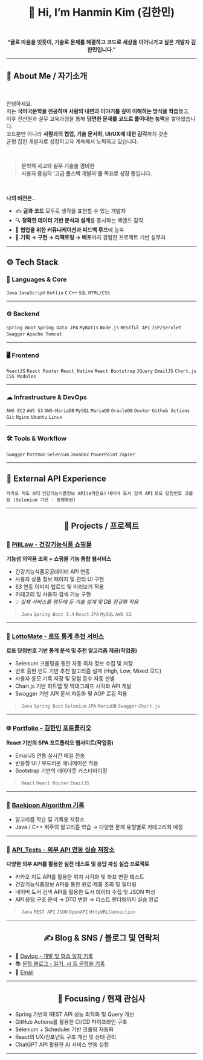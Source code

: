 <h1 align="center">👋 Hi, I’m Hanmin Kim (김한민)</h1>
<br>
<p align="center"><strong>“글로 마음을 잇듯이, 기술로 문제를 해결하고 코드로 세상을 이어나가고 싶은 개발자 김한민입니다.”</strong></p>

---

## 🧭 About Me / 자기소개 
<br>

안녕하세요.  
저는 **국어국문학을 전공하며 사람의 내면과 이야기를 깊이 이해하는 방식을 학습**했고,  
이후 전산원과 실무 교육과정을 통해 **당면한 문제를 코드로 풀어내는 능력**을 쌓아왔습니다.  
코드뿐만 아니라 **사람과의 협업, 기술 문서화, UI/UX에 대한 감각**까지 갖춘  
균형 잡힌 개발자로 성장하고자 계속해서 노력하고 있습니다.

<br>

> **문학적 사고와 실무 기술을 겸비한**  
> **사용자 중심의 ‘고급 풀스택 개발자’를 목표로 성장 중입니다.**

<br>

**나의 비전은..**

- ✍ **글과 코드** 모두로 생각을 표현할 수 있는 개발자  
- 🔍 **정확한 데이터 기반 분석과 설계**를 중시하는 백엔드 감각  
- 🧠 **협업을 위한 커뮤니케이션과 피드백 루프**에 능숙  
- 🔄 **기획 → 구현 → 리팩토링 → 배포**까지 경험한 프로젝트 기반 실무자

---

## ⚙️ Tech Stack

### 📌 Languages & Core  
`Java` `JavaScript` `Kotlin` `C` `C++` `SQL` `HTML/CSS`

---

### ⚙ Backend  
`Spring Boot` `Spring Data JPA` `MyBatis` `Node.js` `RESTful API` `JSP/Servlet` `Swagger` `Apache Tomcat`

---

### 🖥 Frontend  
`ReactJS` `React Router` `React Native` `React Bootstrap` `JQuery` `EmailJS` `Chart.js` `CSS Modules`

---

### ☁ Infrastructure & DevOps  
`AWS EC2` `AWS S3` `AWS-MariaDB` `MySQL` `MariaDB` `OracleDB` `Docker` `Github Actions` `Git` `Nginx` `Ubuntu` `Linux`

---

### 🛠️ Tools & Workflow  
`Swagger` `Postman` `Selenium` `JavaDoc` `PowerPoint` `Zapier`

---

## 🔌 External API Experience  
`카카오 지도 API` `건강기능식품정보 API(e약은요)` `네이버 도서 검색 API` `로또 당첨번호 크롤링 (Selenium 기반 · 동행복권)`

---

<h2 align="center">💼 Projects / 프로젝트 </h2>

### 🔗 [PillLaw - 건강기능식품 쇼핑몰](https://pilllaw.eeerrorcode.com/pilllaw)
**기능성 의약품 조회 + 쇼핑몰 기능 통합 웹서비스**  
- 건강기능식품공공데이터 API 연동  
- 사용자 상품 정보 페이지 및 관리 UI 구현
- S3 연동 이미지 업로드 및 미리보기 적용  
- 카테고리 및 사용자 검색 기능 구현  
- 💡 *실제 서비스를 염두에 둔 기술 설계 및 DB 정규화 적용*

> `Java` `Spring Boot 3.4` `React` `JPA` `MySQL` `AWS S3`

---

### 🎯 [LottoMate - 로또 통계 추천 서비스](https://github.com/DaHnDell/lotto_mate_frontend)
**로또 당첨번호 기반 통계 분석 및 추천 알고리즘 제공(작업중)**  
- Selenium 크롤링을 통한 자동 회차 정보 수집 및 저장  
- 번호 출현 빈도 기반 추천 알고리즘 설계 (High, Low, Mixed 모드)  
- 사용자 응모 기록 저장 및 당첨 등수 자동 판별  
- Chart.js 기반 히트맵 및 막대그래프 시각화 API 개발  
- Swagger 기반 API 문서 자동화 및 AOP 로깅 적용

> `Java` `Spring Boot` `Selenium` `JPA` `MariaDB` `Swagger` `Chart.js`

---

### 🌐 [Portfolio - 김한민 포트폴리오](https://github.com/DaHnDell/port)
**React 기반의 SPA 포트폴리오 웹사이트(작업중)**  
- EmailJS 연동 실시간 메일 전송  
- 반응형 UI / 부드러운 애니메이션 적용  
- Bootstrap 기반의 레이아웃 커스터마이징

> `React` `React Router` `EmailJS`

---

### 📘 [Baekjoon Algorithm 기록](https://github.com/DaHnDell/BaekJoon_Online_Judge)
- 알고리즘 학습 및 기록용 저장소  
- Java / C++ 위주의 알고리즘 학습 → 다양한 문제 유형별로 카테고리화 예정

---

### 🔧 [API_Tests - 외부 API 연동 실습 저장소](https://github.com/DaHnDell/API_Tests)
**다양한 외부 API를 활용한 실전 테스트 및 응답 파싱 실습 프로젝트**

- 카카오 지도 API를 활용한 위치 시각화 및 좌표 변환 테스트
- 건강기능식품정보 API를 통한 원료·제품 조회 및 필터링
- 네이버 도서 검색 API를 활용한 도서 데이터 수집 및 JSON 파싱
- API 응답 구조 분석 → DTO 변환 → 리스트 렌더링까지 실습 완료

> `Java` `REST API` `JSON` `OpenAPI` `HttpURLConnection`

---



<h2 align="center">✍ Blog & SNS / 블로그 및 연락처 </h2>

- 📝 [Devlog - 개발 및 학습 일지 기록](https://dahndellthedev.tistory.com)  
- 📚 [문학 블로그 - 일기, 시 등 문학을 기록](https://blog.naver.com/khanman11)  
- 💌 [Email](khanman1208@gmail.com)

---

<h2 align="center">🧩 Focusing / 현재 관심사</h2>

- Spring 기반의 REST API 성능 최적화 및 Query 개선
- GitHub Actions를 활용한 CI/CD 파이프라인 구축
- Selenium + Scheduler 기반 크롤링 자동화
- React의 UX/컴포넌트 구조 개선 및 상태 관리
- ChatGPT API 활용한 AI 서비스 연동 실험

---
